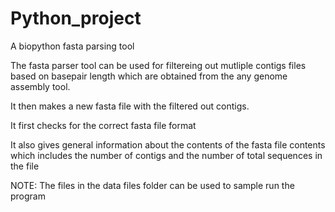 # Python_project
A biopython fasta parsing tool 

The fasta parser tool can be used for filtereing out mutliple contigs files based on basepair length which are obtained from the any genome assembly tool.

It then makes a new fasta file with the filtered out contigs. 

It first checks for the correct fasta file format

It also gives general information about the contents of the fasta file contents which includes the number of contigs and the number of total sequences in the file

NOTE: The files in the data files folder can be used to sample run the program 
